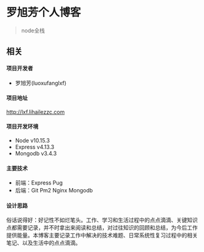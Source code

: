 # 罗旭芳个人博客

> node全栈

## 相关

#### 项目开发者
- 罗旭芳(luoxufanglxf)

#### 项目地址
<http://lxf.lihailezzc.com>

#### 项目开发环境
- Node v10.15.3
- Express v4.13.3
- Mongodb v3.4.3

#### 主要技术
- 前端：Express Pug
- 后端：Git Pm2 Nginx Mongodb 

#### 设计思路
俗话说得好：好记性不如烂笔头。工作、学习和生活过程中的点点滴滴、关键知识点都需要记录，并不时拿出来阅读和总结，对过往知识的回顾和总结，为今后工作提供能量。本博客主要记录工作中解决的技术难题、日常系统性复习过程中的相关笔记、以及生活中的点点滴滴。